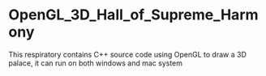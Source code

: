 # OpenGL_3D_Hall_of_Supreme_Harmony
This respiratory contains C++ source code using OpenGL to draw a 3D palace, it can run on both windows and mac system
